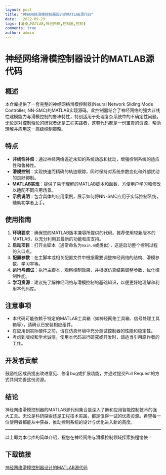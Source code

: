 ```yaml
---
layout: post
title: "神经网络滑模控制器设计的MATLAB源代码"
date:   2022-09-29
tags: [滑模,MATLAB,神经网络,控制器,控制]
comments: true
author: admin
---
```

# 神经网络滑模控制器设计的MATLAB源代码

## 概述

本仓库提供了一套完整的神经网络滑模控制器(Neural Network Sliding Mode Controller, NN-SMC)的MATLAB实现源码。此控制器结合了神经网络的强大非线性建模能力与滑模控制的鲁棒特性，特别适用于处理复杂系统中的不确定性问题。无论是对控制理论的研究者还是工程实践者，这套代码都是一份宝贵的资源，帮助理解并应用这一高级控制策略。

## 特点

- **非线性补偿**：通过神经网络逼近未知的系统动态和扰动，增强控制系统的适应性和鲁棒性。
- **滑模控制**：实现快速而精确的轨迹跟踪，同时保持对系统参数变化和外部扰动的良好抑制。
- **MATLAB实现**：提供了易于理解的MATLAB脚本和函数，方便用户学习和修改以适配不同应用场景。
- **示例说明**：包含具体的应用案例，展示如何将NN-SMC应用于实际控制系统，辅助初学者上手。

## 使用指南

1. **环境要求**：确保您的MATLAB版本兼容所提供的代码。推荐使用较新版本的MATLAB，以充分利用其最新的功能和库支持。
2. **启动项目**：打开主脚本（通常命名为`main.m`或类似），这是启动整个控制过程的入口点。
3. **配置参数**：在主脚本或相关配置文件中根据需要调整神经网络的结构、滑模参数、学习率等。
4. **运行与调试**：执行主脚本，观察控制效果，并根据仿真结果调整参数，优化控制性能。
5. **学习资源**：建议先了解神经网络与滑模控制的基础知识，以便更好地理解和利用本代码库。

## 注意事项

- 本代码可能依赖于特定的MATLAB工具箱（如神经网络工具箱、信号处理工具箱等），请确认已安装相应组件。
- 在应用到实际硬件之前，请在仿真环境中充分测试控制器的性能和稳定性。
- 考虑到版权和学术诚信，使用本代码进行研究或开发时，请适当引用原作者的工作。

## 开发者贡献

鼓励社区成员提出改进意见、修复bug或扩展功能，并通过提交Pull Request的方式共同完善这份资源。

## 结论

神经网络滑模控制器的MATLAB源代码集合是深入了解和应用智能控制技术的强大工具。无论是科研探索还是工程技术实践，都是值得一试的优质资源。希望每一位使用者都能从中获益，推动控制系统的设计与优化进入新的高度。

---

以上即为本仓库的简单介绍，祝您在神经网络与滑模控制领域探索旅程愉快！

## 下载链接

[神经网络滑模控制器设计的MATLAB源代码](https://pan.quark.cn/s/1f5a3a86ec0a)